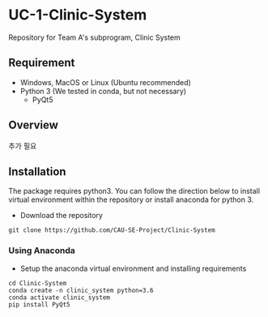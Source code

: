 # UC-1-Clinic-System
Repository for Team A's subprogram, Clinic System

## Requirement
- Windows, MacOS or Linux (Ubuntu recommended)
- Python 3 (We tested in conda, but not necessary)
  - PyQt5


## Overview
추가 필요

## Installation
The package requires python3. You can follow the direction below to install virtual environment within the repository or install anaconda for python 3.
- Download the repository

```
git clone https://github.com/CAU-SE-Project/Clinic-System
```

### Using Anaconda
- Setup the anaconda virtual environment and installing requirements

```
cd Clinic-System
conda create -n clinic_system python=3.6
conda activate clinic_system
pip install PyQt5
```
